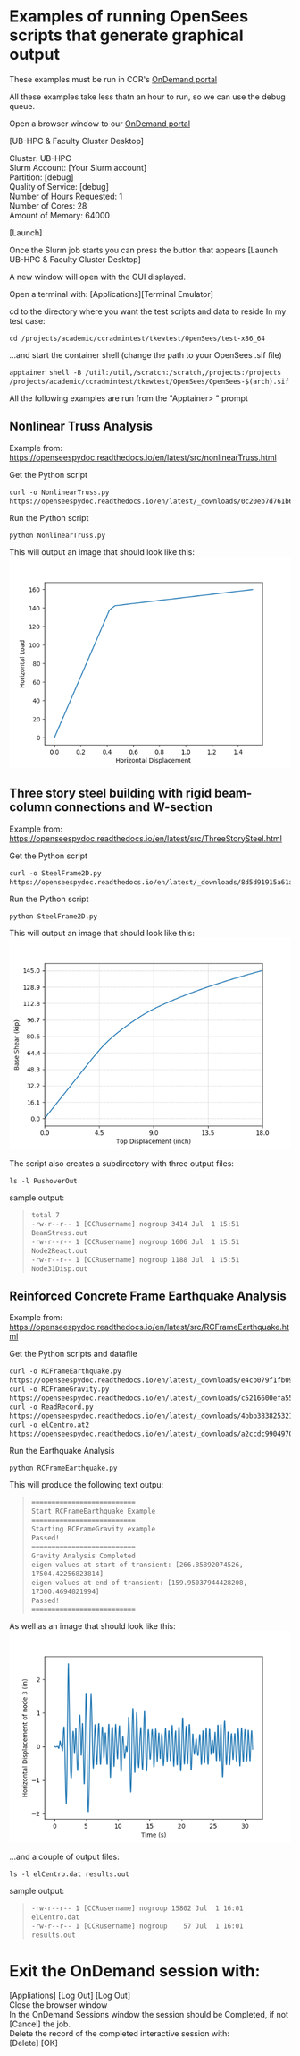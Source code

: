 # Examples of running OpenSees scripts that generate graphical output

These examples must be run in CCR's [OnDemand portal](https://ondemand.ccr.buffalo.edu)

All these examples take less thatn an hour to run, so we can use the debug queue.


Open a browser window to our [OnDemand portal](https://ondemand.ccr.buffalo.edu)

[UB-HPC & Faculty Cluster Desktop]

Cluster: UB-HPC  
Slurm Account: [Your Slurm account]  
Partition: [debug]  
Quality of Service: [debug]  
Number of Hours Requested: 1  
Number of Cores: 28  
Amount of Memory: 64000  

[Launch]

Once the Slurm job starts you can press the button that appears
[Launch UB-HPC & Faculty Cluster Desktop]

A new window will open with the GUI displayed.

Open a terminal with:
[Applications][Terminal Emulator]

cd to the directory where you want the test scripts and data to reside
In my test case:

```
cd /projects/academic/ccradmintest/tkewtest/OpenSees/test-x86_64
```

...and start the container shell
(change the path to your OpenSees .sif file)

```
apptainer shell -B /util:/util,/scratch:/scratch,/projects:/projects /projects/academic/ccradmintest/tkewtest/OpenSees/OpenSees-$(arch).sif
```

All the following examples are run from the "Apptainer> " prompt


## Nonlinear Truss Analysis

Example from: https://openseespydoc.readthedocs.io/en/latest/src/nonlinearTruss.html

Get the Python script

```
curl -o NonlinearTruss.py https://openseespydoc.readthedocs.io/en/latest/_downloads/0c20eb7d761b60e0696e00aa57510e17/NonlinearTruss.py
```

Run the Python script

```
python NonlinearTruss.py
```

This will output an image that should look like this:  
![Nonlinear Truss Displacement](images/nonlinearTruss.png)


## Three story steel building with rigid beam-column connections and W-section

Example from: https://openseespydoc.readthedocs.io/en/latest/src/ThreeStorySteel.html

Get the Python script

```
curl -o SteelFrame2D.py https://openseespydoc.readthedocs.io/en/latest/_downloads/8d5d91915a61abfb0ffc8cb10f3799f6/SteelFrame2D.py
```

Run the Python script

```
python SteelFrame2D.py
```

This will output an image that should look like this:  
![Three Story Displacement](images/ThreeStory.png)

The script also creates a subdirectory with three output files:

```
ls -l PushoverOut
```

sample output:

> ```
> total 7
> -rw-r--r-- 1 [CCRusername] nogroup 3414 Jul  1 15:51 BeamStress.out
> -rw-r--r-- 1 [CCRusername] nogroup 1606 Jul  1 15:51 Node2React.out
> -rw-r--r-- 1 [CCRusername] nogroup 1188 Jul  1 15:51 Node31Disp.out
> ```


## Reinforced Concrete Frame Earthquake Analysis

Example from: https://openseespydoc.readthedocs.io/en/latest/src/RCFrameEarthquake.html

Get the Python scripts and datafile

```
curl -o RCFrameEarthquake.py https://openseespydoc.readthedocs.io/en/latest/_downloads/e4cb079f1fb09a84502fde0c25d746f6/RCFrameEarthquake.py
curl -o RCFrameGravity.py https://openseespydoc.readthedocs.io/en/latest/_downloads/c5216600efa55eb2f4414ae80ad646a5/RCFrameGravity.py
curl -o ReadRecord.py https://openseespydoc.readthedocs.io/en/latest/_downloads/4bbb38382532173be5eed9157d71a571/ReadRecord.py
curl -o elCentro.at2 https://openseespydoc.readthedocs.io/en/latest/_downloads/a2ccdc9904970ec85b147cbf6095639b/elCentro.at2
```

Run the Earthquake Analysis

```
python RCFrameEarthquake.py
```

This will produce the following text outpu:

> ```
> ==========================
> Start RCFrameEarthquake Example
> ==========================
> Starting RCFrameGravity example
> Passed!
> ==========================
> Gravity Analysis Completed
> eigen values at start of transient: [266.85892074526, 17504.42256823814]
> eigen values at end of transient: [159.95037944428208, 17300.4694821994]
> Passed!
> ==========================
> ```

As well as an image that should look like this:  
![Reinforced Concrete Frame Earthquake Analysis](images/RCFrameEarthquake.png)


...and a couple of output files:

```
ls -l elCentro.dat results.out
```

sample output:

> ```
> -rw-r--r-- 1 [CCRusername] nogroup 15802 Jul  1 16:01 elCentro.dat
> -rw-r--r-- 1 [CCRusername] nogroup    57 Jul  1 16:01 results.out
> ```


# Exit the OnDemand session with:

[Appliations] [Log Out] [Log Out]  
Close the browser window  
In the OnDemand Sessions window the session should be Completed, if not
[Cancel] the job.  
Delete the record of the completed interactive session with:  
[Delete] [OK]

